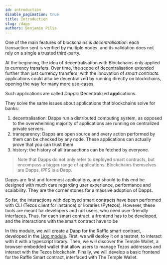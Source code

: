 ```yaml
---
id: introduction
disable_pagination: true
title: Introduction
slug: /dapp
authors: Benjamin Pilia
---
```


One of the main features of blockchains is _decentralisation_: 
each transaction sent is verified by multiple nodes, and its validation does not rely on a single a trusted third-party.

At the beginning, the idea of decentralisation with Blockchains only applied to currency transfers. 
Over time, the scope of decentralisation extended further than just currency transfers, with the innovation of _smart contracts_:
applications could also be decentralized by running directly on blockchains, opening the way for many more use-cases.

Such applications are called _Dapps_: **D**ecentralized **app**lications.

They solve the same issues about applications that blockchains solve for banks:
1. decentralisation: Dapps run a distributed computing system, as opposed to the overwhelming majority of applications are running on centralized private servers.
2. transparency: Dapps are open source and every action performed by them can be checked by any node. These applications can actually prove that you can trust them
3. history: the history of all transactions can be fetched by everyone.

> Note that Dapps do not only refer to deployed smart contracts, but encompass a bigger range of applications. 
> Blockchains themselves are Dapps, IPFS is a Dapp.

Dapps are first and foremost applications, and should to this end be designed with much care regarding user experience, performance and scalability.
They are the corner stones for a massive adoption of Dapps.

So far, the interactions with deployed smart contracts have been performed with CLI (Tezos client for instance) or libraries (Pytezos).
However, these tools are meant for developers and not users, who need user-friendly interfaces.
Thus, for each smart contract, a frontend has to be developed, and the interactions with the smart contract have to be


In this module, we will create a Dapp for the Raffle smart contract, developed in the [Ligo module](/ligo/contracts-ligo).
First, we will deploy it on a testnet, to interact with it with a typescript library. 
Then, we will discover the Temple Wallet, a browser-embedded wallet that allow users to manage Tezos addresses and interact with the Tezos blockchain.
Finally, we will develop a basic frontend for the Raffle Smart contract, interfaced with The Temple Wallet.